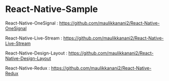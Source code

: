 # React-Native-Sample

React-Native-OneSignal : 
  https://github.com/maulikkanani2/React-Native-OneSignal

React-Native-Live-Stream :
  https://github.com/maulikkanani2/React-Native-Live-Stream

React-Native-Design-Layout :
  https://github.com/maulikkanani2/React-Native-Design-Layout

React-Native-Redux :
  https://github.com/maulikkanani2/React-Native-Redux
